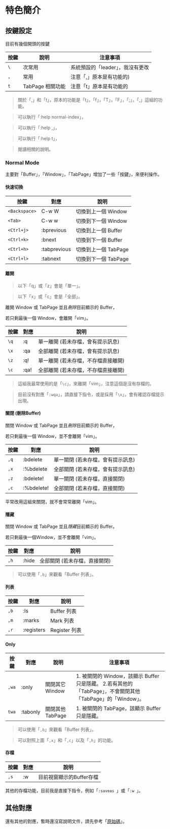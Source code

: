 
# 特色簡介

## 按鍵設定

目前有幾個開頭的按鍵

| 按鍵 | 說明 | 注意事項 |
| --- | --- | --- |
| `\` | 次常用 | 系統預設的「leader」，我沒有更改 |
| `,` | 常用 | 注意「,」原本是有功能的) |
| `t` | TabPage 相關功能 | 注意「t」原本是有功能的 |

> 關於「,」和「t」，原本的功能是「t」，「f」，「T」，「F」，「;」，「,」這組的功能。

> 可以執行「:help normal-index」，

> 可以執行「:help ,」，

> 可以執行「:help t」，

> 閱讀相關的說明。

### Normal Mode

主要對「Buffer」，「Window」，「TabPage」增加了一些「按鍵」，來便利操作。

#### 快速切換

| 按鍵 | 對應 | 說明 |
| --- | --- | --- |
| `<Backspace>` | C-w W | 切換到上一個 Window |
| `<Tab>` | C-w w | 切換到下一個 Window |
| `<Ctrl+j>` | :bprevious | 切換到上一個 Buffer |
| `<Ctrl+k>` | :bnext | 切換到下一個 Buffer |
| `<Ctrl+h>` | :tabprevious | 切換到上一個 TabPage |
| `<Ctrl+l>` | :tabnext | 切換到下一個 TabPage |

#### 離開

> 以下「q」或「z」會是「單一」。

> 以下「x」或「c」會是「全部」。

離開 Window 或 TabPage 並且*刪除*目前顯示的 Buffer，

若只剩最後一個 Window，會離開「vim」。

| 按鍵 | 對應 | 說明 |
| --- | --- | --- |
| `\q` | :q | 單一離開 (若未存檔，會有提示訊息) |
| `\x` | :qa | 全部離開 (若未存檔，會有提示訊息) |
| `\z` | :q! | 單一離開 (若未存檔，不存檔直接離開) |
| `\c` | :qa! | 全部離開 (若未存檔，不存檔直接離開) |

> 這組我最常使用的是「`\c`」，來離開「vim」，注意這個是沒有存檔的。

> 目前沒有對應「`:wqa`」，請直接下指令，或是採用「`\x`」，會有確認存檔提示出現。

#### 關閉 (刪除Buffer)

關閉 Window 或 TabPage 並且*刪除*目前顯示的 Buffer，

若只剩最後一個 Window，並不會離開「vim」。

| 按鍵 | 對應 | 說明 |
| --- | --- | --- |
| `,q` | :bdelete | 單一關閉 (若未存檔，會有提示訊息) |
| `,x` | :%bdelete | 全部關閉 (若未存檔，會有提示訊息) |
| `,z` | :bdelete! | 單一關閉 (若未存檔，直接關閉) |
| `,c` | :%bdelete! | 全部關閉 (若未存檔，直接關閉) |

平常改用這組來關閉，就不會常常離開「vim」。

#### 隱藏

關閉 Window 或 TabPage 並且*隱藏*目前顯示的 Buffer。

若只剩最後一個Window，並不會離開「vim」。

| 按鍵 | 對應 | 說明 |
| --- | --- | --- |
| `,h` | :hide | 全部關閉 (若未存檔，直接關閉) |

> 可以使用「`,b`」來觀看「Buffer 列表」。


#### 列表

| 按鍵 | 對應 | 說明 |
| --- | --- | --- |
| `,b` | :ls | Buffer 列表 |
| `,m` | :marks | Mark 列表 |
| `,r` | :registers | Register 列表 |


#### Only

| 按鍵 | 對應 | 說明 | 注意事項 |
| --- | --- | --- | --- |
| `,wa` | :only | 關閉其它 Window | 1. 被關閉的 Window，該顯示 Buffer 只是隱藏。 2.若有其他的「TabPage」，不會關閉其他「TabPage」的「Window」。 |
| `twa` | :tabonly | 關閉其他 TabPage | 1. 被關閉的 TabPage，該顯示 Buffer 只是隱藏。 |

> 可以使用「`,b`」來觀看「Buffer 列表」。

> 可以對照上面「`,x`」和「`,c`」以及「`,h`」的功能。

#### 存檔

| 按鍵 | 對應 | 說明 |
| --- | --- | --- |
| `,s` | :w | 目前視窗顯示的Buffer存檔 |

其他的存檔功能，目前我是直接下指令，例如「`:saveas `」或「`:w `」。


## 其他對應

還有其他的對應，暫時還沒寫說明文件，請先參考「[原始碼](https://github.com/samwhelp/tool-svim-core/blob/master/plugin/Svim.vim#L753)」。
